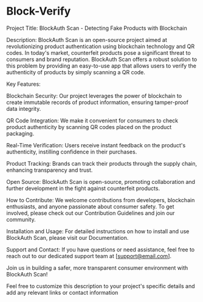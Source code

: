 # Block-Verify
Project Title: BlockAuth Scan - Detecting Fake Products with Blockchain

Description:
BlockAuth Scan is an open-source project aimed at revolutionizing product authentication using blockchain technology and QR codes. In today's market, counterfeit products pose a significant threat to consumers and brand reputation. BlockAuth Scan offers a robust solution to this problem by providing an easy-to-use app that allows users to verify the authenticity of products by simply scanning a QR code.

Key Features:

Blockchain Security: Our project leverages the power of blockchain to create immutable records of product information, ensuring tamper-proof data integrity.

QR Code Integration: We make it convenient for consumers to check product authenticity by scanning QR codes placed on the product packaging.

Real-Time Verification: Users receive instant feedback on the product's authenticity, instilling confidence in their purchases.

Product Tracking: Brands can track their products through the supply chain, enhancing transparency and trust.

Open Source: BlockAuth Scan is open-source, promoting collaboration and further development in the fight against counterfeit products.

How to Contribute:
We welcome contributions from developers, blockchain enthusiasts, and anyone passionate about consumer safety. To get involved, please check out our Contribution Guidelines and join our community.

Installation and Usage:
For detailed instructions on how to install and use BlockAuth Scan, please visit our Documentation.

Support and Contact:
If you have questions or need assistance, feel free to reach out to our dedicated support team at [support@email.com].

Join us in building a safer, more transparent consumer environment with BlockAuth Scan!

Feel free to customize this description to your project's specific details and add any relevant links or contact information
